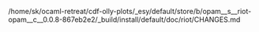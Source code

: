 /home/sk/ocaml-retreat/cdf-olly-plots/_esy/default/store/b/opam__s__riot-opam__c__0.0.8-867eb2e2/_build/install/default/doc/riot/CHANGES.md